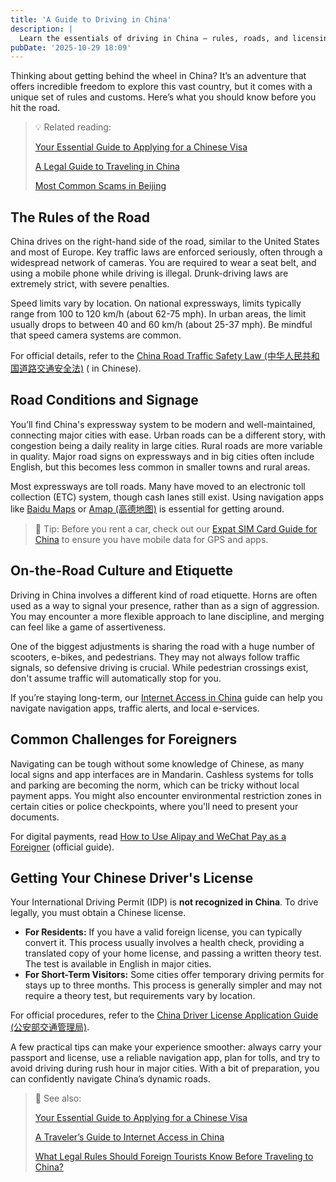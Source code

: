 ```yaml
---
title: 'A Guide to Driving in China'
description: |
  Learn the essentials of driving in China — rules, roads, and licensing for a safe journey.
pubDate: '2025-10-29 18:09'
---
```


Thinking about getting behind the wheel in China? It’s an adventure that offers incredible freedom to explore this vast
country, but it comes with a unique set of rules and customs. Here’s what you should know before you hit the road.

> 💡 Related reading:
>
> [Your Essential Guide to Applying for a Chinese Visa](/apply-for-chinese-visa/)
>
> [A Legal Guide to Traveling in China](/legal-guide-to-traveling-in-china/)
>
> [Most Common Scams in Beijing](/most-common-scams-in-beijing/)

## The Rules of the Road

China drives on the right-hand side of the road, similar to the United States and most of Europe. Key traffic laws are
enforced seriously, often through a widespread network of cameras. You are required to wear a seat belt, and using a
mobile phone while driving is illegal. Drunk-driving laws are extremely strict, with severe penalties.

Speed limits vary by location. On national expressways, limits typically range from 100 to 120 km/h (about 62-75 mph).
In urban areas, the limit usually drops to between 40 and 60 km/h (about 25-37 mph). Be mindful that speed camera
systems are common.

For official details, refer to
the [China Road Traffic Safety Law (中华人民共和国道路交通安全法)](http://www.gov.cn/flfg/2003-10/28/content_32759.htm) (
in Chinese).

## Road Conditions and Signage

You’ll find China's expressway system to be modern and well-maintained, connecting major cities with ease. Urban roads
can be a different story, with congestion being a daily reality in large cities. Rural roads are more variable in
quality. Major road signs on expressways and in big cities often include English, but this becomes less common in
smaller towns and rural areas.

Most expressways are toll roads. Many have moved to an electronic toll collection (ETC) system, though cash lanes still
exist. Using navigation apps like [Baidu Maps](https://map.baidu.com/) or [Amap (高德地图)](https://www.amap.com/) is
essential for getting around.

> 🧭 Tip: Before you rent a car, check out our [Expat SIM Card Guide for China](/expat-sim-card-guide-for-china/) to
> ensure you have mobile data for GPS and apps.

## On-the-Road Culture and Etiquette

Driving in China involves a different kind of road etiquette. Horns are often used as a way to signal your presence,
rather than as a sign of aggression. You may encounter a more flexible approach to lane discipline, and merging can feel
like a game of assertiveness.

One of the biggest adjustments is sharing the road with a huge number of scooters, e-bikes, and pedestrians. They may
not always follow traffic signals, so defensive driving is crucial. While pedestrian crossings exist, don't assume
traffic will automatically stop for you.

If you’re staying long-term, our [Internet Access in China](/internet-access-in-china/) guide can help you navigate
navigation apps, traffic alerts, and local e-services.

## Common Challenges for Foreigners

Navigating can be tough without some knowledge of Chinese, as many local signs and app interfaces are in Mandarin.
Cashless systems for tolls and parking are becoming the norm, which can be tricky without local payment apps. You might
also encounter environmental restriction zones in certain cities or police checkpoints, where you'll need to present
your documents.

For digital payments, read [How to Use Alipay and WeChat Pay as a Foreigner](https://www.alipay.com/global) (official
guide).

## Getting Your Chinese Driver's License

Your International Driving Permit (IDP) is **not recognized in China**. To drive legally, you must obtain a Chinese
license.

- **For Residents:** If you have a valid foreign license, you can typically convert it. This process usually involves a
  health check, providing a translated copy of your home license, and passing a written theory test. The test is
  available in English in major cities.
- **For Short-Term Visitors:** Some cities offer temporary driving permits for stays up to three months. This process is
  generally simpler and may not require a theory test, but requirements vary by location.

For official procedures, refer to
the [China Driver License Application Guide (公安部交通管理局)](https://www.mps.gov.cn/n2254996/n4904355/n4914365/index.html).

A few practical tips can make your experience smoother: always carry your passport and license, use a reliable
navigation app, plan for tolls, and try to avoid driving during rush hour in major cities. With a bit of preparation,
you can confidently navigate China’s dynamic roads.

> 🚗 See also:
>
> [Your Essential Guide to Applying for a Chinese Visa](/apply-for-chinese-visa/)
>
> [A Traveler’s Guide to Internet Access in China](/internet-access-in-china/)
>
> [What Legal Rules Should Foreign Tourists Know Before Traveling to China?](/legal-guide-to-traveling-in-china/)
